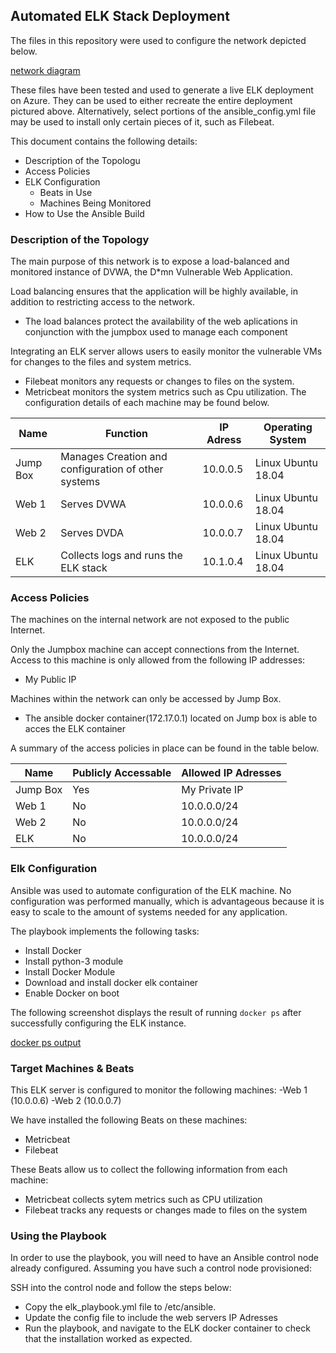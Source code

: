 ## Automated ELK Stack Deployment

The files in this repository were used to configure the network depicted below.

[network diagram](Images/NetworkDiagram.png)

These files have been tested and used to generate a live ELK deployment on Azure. They can be used to either recreate the entire deployment pictured above. Alternatively, select portions of the ansible_config.yml file may be used to install only certain pieces of it, such as Filebeat.


This document contains the following details:
- Description of the Topologu
- Access Policies
- ELK Configuration
  - Beats in Use
  - Machines Being Monitored
- How to Use the Ansible Build


### Description of the Topology

The main purpose of this network is to expose a load-balanced and monitored instance of DVWA, the D*mn Vulnerable Web Application.

Load balancing ensures that the application will be highly available, in addition to restricting access to the network.
- The load balances protect the availability of the web aplications in conjunction with the jumpbox used to manage each component

Integrating an ELK server allows users to easily monitor the vulnerable VMs for changes to the files and system metrics.
- Filebeat monitors any requests or changes to files on the system.
- Metricbeat monitors the system metrics such as Cpu utilization.
The configuration details of each machine may be found below.

| Name     | Function                                             | IP Adress | Operating System   |
|----------|------------------------------------------------------|-----------|--------------------|
| Jump Box | Manages Creation and  configuration of other systems | 10.0.0.5  | Linux Ubuntu 18.04 |
| Web 1    | Serves DVWA                                          | 10.0.0.6  | Linux Ubuntu 18.04 |
| Web 2    | Serves DVDA                                          | 10.0.0.7  | Linux Ubuntu 18.04 |
| ELK      | Collects logs and  runs the ELK stack                | 10.1.0.4  | Linux Ubuntu 18.04 |

### Access Policies

The machines on the internal network are not exposed to the public Internet. 

Only the Jumpbox machine can accept connections from the Internet. Access to this machine is only allowed from the following IP addresses:
- My Public IP

Machines within the network can only be accessed by Jump Box.
- The ansible docker container(172.17.0.1) located on Jump box is able to acces the ELK container

A summary of the access policies in place can be found in the table below.

| Name     | Publicly Accessable | Allowed IP Adresses |
|----------|---------------------|---------------------|
| Jump Box |         Yes         | My Private IP       |
| Web 1    |          No         | 10.0.0.0/24         |
| Web 2    |          No         | 10.0.0.0/24         |
| ELK      |          No         | 10.0.0.0/24         |

### Elk Configuration

Ansible was used to automate configuration of the ELK machine. No configuration was performed manually, which is advantageous because it is easy to scale
to the amount of systems needed for any application.

The playbook implements the following tasks:
- Install Docker
- Install python-3 module
- Install Docker Module
- Download and install docker elk container
- Enable Docker on boot

The following screenshot displays the result of running `docker ps` after successfully configuring the ELK instance.

[docker ps output](Images/docker_ps_output.png)

### Target Machines & Beats
This ELK server is configured to monitor the following machines:
-Web 1 (10.0.0.6)
-Web 2 (10.0.0.7)

We have installed the following Beats on these machines:
- Metricbeat
- Filebeat

These Beats allow us to collect the following information from each machine:
- Metricbeat collects sytem metrics such as CPU utilization
- Filebeat tracks any requests or changes made to files on the system 

### Using the Playbook
In order to use the playbook, you will need to have an Ansible control node already configured. Assuming you have such a control node provisioned: 

SSH into the control node and follow the steps below:
- Copy the elk_playbook.yml file to /etc/ansible.
- Update the config file to include the web servers IP Adresses
- Run the playbook, and navigate to the ELK docker container to check that the installation worked as expected.


